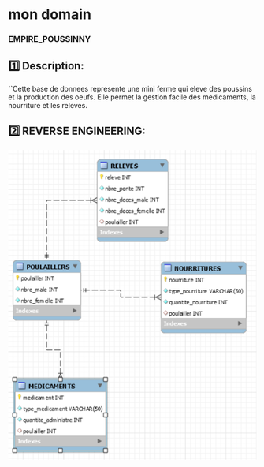 # mon domain

### EMPIRE_POUSSINNY

## :one: Description:
``Cette base de donnees represente une mini ferme qui eleve des poussins et la production des oeufs. Elle permet la gestion facile des medicaments, la nourriture et les releves.  


## :two: REVERSE ENGINEERING:
<img src="image/empire.png" width="" height=""></img>
